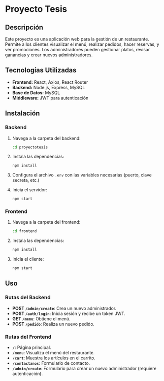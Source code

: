 # Proyecto Tesis

## Descripción

Este proyecto es una aplicación web para la gestión de un restaurante. Permite a los clientes visualizar el menú, realizar pedidos, hacer reservas, y ver promociones. Los administradores pueden gestionar platos, revisar ganancias y crear nuevos administradores.

## Tecnologías Utilizadas

- **Frontend:** React, Axios, React Router
- **Backend:** Node.js, Express, MySQL
- **Base de Datos:** MySQL
- **Middleware:** JWT para autenticación

## Instalación

### Backend

1. Navega a la carpeta del backend:
    ```bash
    cd proyectotesis
    ```

2. Instala las dependencias:
    ```bash
    npm install
    ```

3. Configura el archivo `.env` con las variables necesarias (puerto, clave secreta, etc.)

4. Inicia el servidor:
    ```bash
    npm start
    ```

### Frontend

1. Navega a la carpeta del frontend:
    ```bash
    cd frontend
    ```

2. Instala las dependencias:
    ```bash
    npm install
    ```

3. Inicia el cliente:
    ```bash
    npm start
    ```

## Uso

### Rutas del Backend

- **POST `/admin/create`**: Crea un nuevo administrador.
- **POST `/auth/login`**: Inicia sesión y recibe un token JWT.
- **GET `/menu`**: Obtiene el menú.
- **POST `/pedido`**: Realiza un nuevo pedido.

### Rutas del Frontend

- **`/`**: Página principal.
- **`/menu`**: Visualiza el menú del restaurante.
- **`/cart`**: Muestra los artículos en el carrito.
- **`/contactanos`**: Formulario de contacto.
- **`/admin/create`**: Formulario para crear un nuevo administrador (requiere autenticación).

